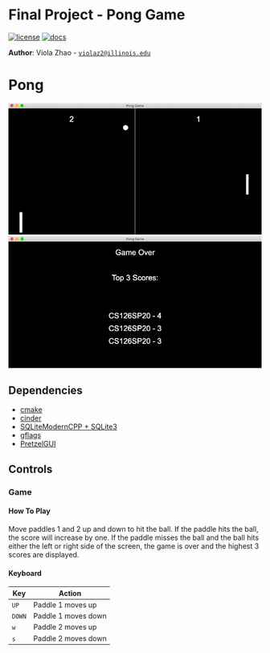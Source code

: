 # Final Project - Pong Game

[![license](https://img.shields.io/badge/license-MIT-green)](LICENSE)
[![docs](https://img.shields.io/badge/docs-yes-brightgreen)](docs/README.md)

**Author**: Viola Zhao - [`violaz2@illinois.edu`](mailto:example@illinois.edu)

# Pong

![](assets/Pong.jpg)
![](assets/GameOver.jpg)

## Dependencies

- [cmake](https://cmake.org/)
- [cinder](https://libcinder.org/download)
- [SQLiteModernCPP + SQLite3](https://www.sqlite.org/index.html)
- [gflags](https://github.com/gflags/gflags)
- [PretzelGUI](https://github.com/cwhitney/PretzelGui)

## Controls

### Game

#### How To Play

Move paddles 1 and 2 up and down to hit the ball. If the paddle hits the ball, the score will increase by one. If the paddle misses the ball and the ball hits either the left or right side of the screen, the game is over and the highest 3 scores are displayed.

#### Keyboard

| Key       | Action                                                      |
|---------- |-------------------------------------------------------------|
| `UP`       | Paddle 1 moves up                                           |
| `DOWN`       | Paddle 1 moves down                                            |
| `w` | Paddle 2 moves up                                                        |
| `s`       | Paddle 2 moves down                                          |
